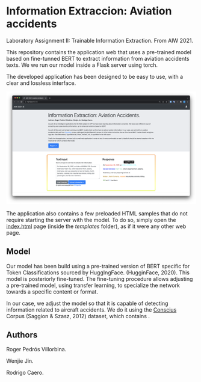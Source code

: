 # Information Extraccion: Aviation accidents
Laboratory Assignment II: Trainable Information Extraction. From AIW 2021.

This repository contains the application web that uses a pre-trained model based on fine-tunned BERT to extract information from aviation accidents texts. We we run our model inside a Flask server using torch.

The developed application has been designed to be easy to use, with a clear and lossless interface.

![Front page of our application](https://raw.githubusercontent.com/Pedroos46/Aviation-accidents-IE/main/static/img/front2.png)

The application also contains a few preloaded HTML samples that do not require starting the server with the model. To do so, simply open the [index.html](https://github.com/Pedroos46/Aviation-accidents-IE/blob/main/templates/index.html) page (inside the *templates* folder), as if it were any other web page.

## Model

Our model has been build using a pre-trained version of BERT specific for Token Classifications sourced by HuggIngFace. (HugginFace, 2020). This  model is posteriorly fine-tuned. The fine-tuning procedure allows adjusting a pre-trained model, using transfer learning, to specialize the network towards a specific content or format.

In our case, we adjust the model so that it is capable of detecting information related to aircraft accidents. We do it using the [Conscius](http://www.taln.upf.edu/pages/concisus/index.html)  Corpus (Saggion & Szasz, 2012) dataset, which contains .

## Authors
Roger Pedrós Villorbina.

Wenjie Jin. 

Rodrigo Caero.
